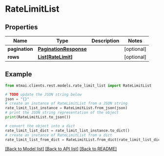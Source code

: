 # RateLimitList


## Properties

Name | Type | Description | Notes
------------ | ------------- | ------------- | -------------
**pagination** | [**PaginationResponse**](PaginationResponse.md) |  | [optional] 
**rows** | [**List[RateLimit]**](RateLimit.md) |  | [optional] 

## Example

```python
from mtmai.clients.rest.models.rate_limit_list import RateLimitList

# TODO update the JSON string below
json = "{}"
# create an instance of RateLimitList from a JSON string
rate_limit_list_instance = RateLimitList.from_json(json)
# print the JSON string representation of the object
print(RateLimitList.to_json())

# convert the object into a dict
rate_limit_list_dict = rate_limit_list_instance.to_dict()
# create an instance of RateLimitList from a dict
rate_limit_list_from_dict = RateLimitList.from_dict(rate_limit_list_dict)
```
[[Back to Model list]](../README.md#documentation-for-models) [[Back to API list]](../README.md#documentation-for-api-endpoints) [[Back to README]](../README.md)


